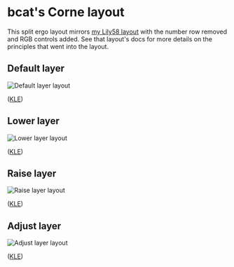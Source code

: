 # bcat's Corne layout

This split ergo layout mirrors
[my Lily58 layout](https://github.com/qmk/qmk_firmware/tree/master/keyboards/lily58/keymaps/bcat)
with the number row removed and RGB controls added. See that layout's docs for
more details on the principles that went into the layout.

## Default layer

![Default layer layout](https://i.imgur.com/s1LDlSQ.png)

([KLE](http://www.keyboard-layout-editor.com/#/gists/08d9827d916662a9414f48805aa895a5))

## Lower layer

![Lower layer layout](https://i.imgur.com/v4DjXM6.png)

([KLE](http://www.keyboard-layout-editor.com/#/gists/c3fba5eaa2cd70fdfbdbc0f9e34d3bc0))

## Raise layer

![Raise layer layout](https://i.imgur.com/Wr6Ptyy.png)

([KLE](http://www.keyboard-layout-editor.com/#/gists/08b44355d4ca85d294bad9e2821f91d7))

## Adjust layer

![Adjust layer layout](https://i.imgur.com/9OtGLCT.png)

([KLE](http://www.keyboard-layout-editor.com/#/gists/77e7572e077b36a23eb2086017e16fee))
